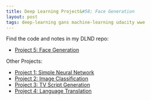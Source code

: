 ```yaml
---
title: Deep Learning Project&#58; Face Generation
layout: post
tags: deep-learning gans machine-learning udacity wwe
---
```


Find the code and notes in my DLND repo:
* [Project 5: Face Generation](https://github.com/krbnite/deep-learning-nanodegree/tree/master/Project5__Face-Generation)

Other Projects:
* [Project 1: Simple Neural Network](https://github.com/krbnite/deep-learning-nanodegree/tree/master/Project1-Simple-Neural-Network)
* [Project 2: Image Classification](https://github.com/krbnite/deep-learning-nanodegree/tree/master/Project2-Image-Classification)
* [Project 3: TV Script Generation](https://github.com/krbnite/deep-learning-nanodegree/tree/master/Project3-TV-Script-Generation)
* [Project 4: Language Translation](https://github.com/krbnite/deep-learning-nanodegree/tree/master/Project4-Language-Translation)

